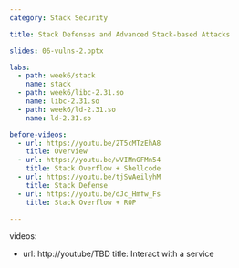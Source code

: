 ```yaml
---
category: Stack Security

title: Stack Defenses and Advanced Stack-based Attacks

slides: 06-vulns-2.pptx

labs: 
  - path: week6/stack
    name: stack
  - path: week6/libc-2.31.so
    name: libc-2.31.so
  - path: week6/ld-2.31.so
    name: ld-2.31.so

before-videos:
  - url: https://youtu.be/2T5cMTzEhA8
    title: Overview
  - url: https://youtu.be/wVIMnGFMn54
    title: Stack Overflow + Shellcode
  - url: https://youtu.be/tjSwAeilyhM
    title: Stack Defense
  - url: https://youtu.be/dJc_Hmfw_Fs
    title: Stack Overflow + ROP

---
```

videos:
  - url: http://youtube/TBD
    title: Interact with a service

